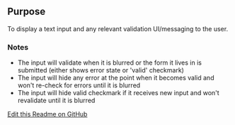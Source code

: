 ## Purpose
To display a text input and any relevant validation UI/messaging to the user.

### Notes
- The input will validate when it is blurred or the form it lives in is submitted (either shows error state or 'valid' checkmark)
- The input will hide any error at the point when it becomes valid and won't re-check for errors until it is blurred
- The input will hide valid checkmark if it receives new input and won't revalidate until it is blurred

[Edit this Readme on GitHub](https://github.com/wellcomecollection/wellcomecollection.org/edit/main/common/views/components/TextInput/README.md)
